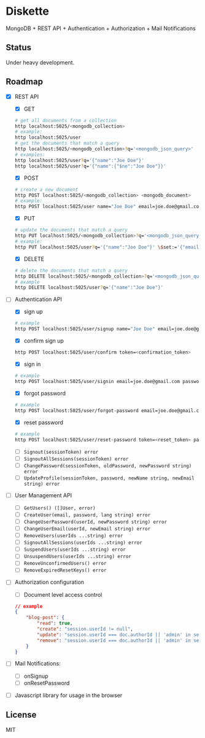 # Diskette

MongoDB + REST API + Authentication + Authorization + Mail Notifications

## Status

Under heavy development.

## Roadmap

- [x] REST API

    - [x] GET
    ```bash
    # get all documents from a collection
    http localhost:5025/<mongodb_collection>
    # example:
    http localhost:5025/user
    # get the documents that match a query
    http localhost:5025/<mongodb_collection>?q='<mongodb_json_query>'
    # examples:
    http localhost:5025/user?q='{"name":"Joe Doe"}'
    http localhost:5025/user?q='{"name":{"$ne":"Joe Doe"}}'
    ```

    - [x] POST
    ```bash
    # create a new document
    http POST localhost:5025/<mongodb_collection> <mongodb_document>
    # example:
    http POST localhost:5025/user name="Joe Doe" email=joe.doe@gmail.com
    ```

    - [x] PUT
    ```bash
    # update the documents that match a query
    http PUT localhost:5025/<mongodb_collection>?q='<mongodb_json_query>' <mongodb_update>
    # example:
    http PUT localhost:5025/user?q='{"name":"Joe Doe"}' \$set:='{"email":"jdoe@gmail.com"}'
    ```

    - [x] DELETE
    ```bash
    # delete the documents that match a query
    http DELETE localhost:5025/<mongodb_collection>?q='<mongodb_json_query>'
    # example
    http DELETE localhost:5025/user?q='{"name":"Joe Doe"}'
    ```

- [ ] Authentication API

    - [x] sign up
    ```bash
    # example
    http POST localhost:5025/user/signup name="Joe Doe" email=joe.doe@gmail.com password=abc language=en
    ```

    - [x] confirm sign up
    ```bash
    http POST localhost:5025/user/confirm token=<confirmation_token>
    ```

    - [x] sign in
    ```bash
    # example
    http POST localhost:5025/user/signin email=joe.doe@gmail.com password=abc
    ```

    - [x] forgot password
    ```bash
    # example
    http POST localhost:5025/user/forgot-password email=joe.doe@gmail.com
    ```

    - [x] reset password
    ```bash
    # example
    http POST localhost:5025/user/reset-password token=<reset_token> password=123
    ```

    - [ ] `Signout(sessionToken) error`
    - [ ] `SignoutAllSessions(sessionToken) error`
    - [ ] `ChangePassword(sessionToken, oldPassword, newPassword string) error`
    - [ ] `UpdateProfile(sessionToken, password, newName string, newEmail string) error`

- [ ] User Management API
    - [ ] `GetUsers() ([]User, error)`
    - [ ] `CreateUser(email, password, lang string) error`
    - [ ] `ChangeUserPassword(userId, newPassword string) error`
    - [ ] `ChangeUserEmail(userId, newEmail string) error`
    - [ ] `RemoveUsers(userIds ...string) error`
    - [ ] `SignoutAllSessions(userIds ...string) error`
    - [ ] `SuspendUsers(userIds ...string) error`
    - [ ] `UnsuspendUsers(userIds ...string) error`
    - [ ] `RemoveUnconfirmedUsers() error`
    - [ ] `RemoveExpiredResetKeys() error`

- [ ] Authorization configuration
    - [ ] Document level access control
    ```json
    // example
    {
        "blog-post": {
            "read": true,
            "create": "session.userId != null",
            "update": "session.userId === doc.authorId || 'admin' in session.userRoles",
            "remove": "session.userId === doc.authorId || 'admin' in session.userRoles"
        }
    }
    ```

- [ ] Mail Notifications:
    - [ ] onSignup
    - [ ] onResetPassword

- [ ] Javascript library for usage in the browser


## License

MIT
